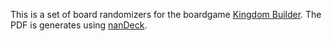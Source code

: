 This is a set of board randomizers for the boardgame [Kingdom Builder](https://www.boardgamegeek.com/boardgame/107529/kingdom-builder).  The PDF is generates using [nanDeck](http://www.nand.it/nandeck).